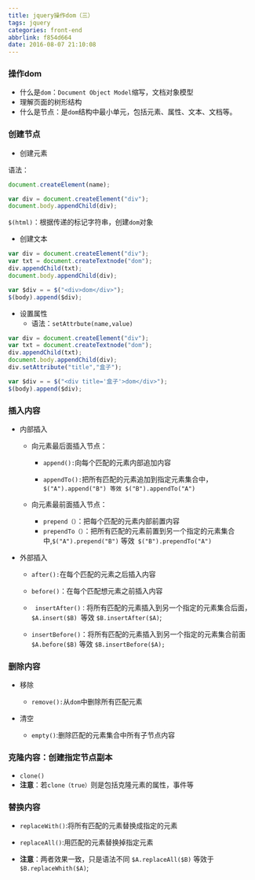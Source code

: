 ```yaml
---
title: jquery操作dom（三）
tags: jquery
categories: front-end
abbrlink: f854d664
date: 2016-08-07 21:10:08
---
```


### 操作dom
<!--more-->
- 什么是`dom`：`Document Object Model`缩写，文档对象模型
- 理解页面的树形结构
- 什么是节点：是`dom`结构中最小单元，包括元素、属性、文本、文档等。
	

### 创建节点

- 创建元素

语法：

```js
document.createElement(name);

var div = document.createElement("div");
document.body.appendChild(div);
```
`$(html)`：根据传递的标记字符串，创建`dom`对象

- 创建文本
		
```js
var div = document.createElement("div");
var txt = document.createTextnode("dom");
div.appendChild(txt);
document.body.appendChild(div);

var $div = = $("<div>dom</div>");
$(body).append($div);
```
		
- 设置属性
	- 语法：`setAttrbute(name,value)`
		
```js
var div = document.createElement("div");
var txt = document.createTextnode("dom");
div.appendChild(txt);
document.body.appendChild(div);
div.setAttribute("title","盒子");

var $div = = $("<div title='盒子'>dom</div>");
$(body).append($div);
```
		
### 插入内容

- 内部插入
	- 向元素最后面插入节点：
		- `append():`向每个匹配的元素内部追加内容
		
		- `appendTo():`把所有匹配的元素追加到指定元素集合中，`$("A").append("B") 等效 $("B").appendTo("A")`
		
	- 向元素最前面插入节点：
		- `prepend（）`：把每个匹配的元素内部前置内容
		- `prependTo（）`：把所有匹配的元素前置到另一个指定的元素集合中,`$("A").prepend("B")` 等效` $("B").prependTo("A")`

- 外部插入
    - `after():`在每个匹配的元素之后插入内容

    - `before()`：在每个匹配想元素之前插入内容

    - ` insertAfter()：`将所有匹配的元素插入到另一个指定的元素集合后面，`$A.insert($B) `等效 `$B.insertAfter($A)`;

    - `insertBefore()`：将所有匹配的元素插入到另一个指定的元素集合前面 `$A.before($B)` 等效 `$B.insertBefore($A);`


### 删除内容

- 移除
	- `remove():`从`dom`中删除所有匹配元素

- 清空
	- `empty()`:删除匹配的元素集合中所有子节点内容

### 克隆内容：创建指定节点副本

- `clone()`
- **注意**：若`clone（true）`则是包括克隆元素的属性，事件等

### 替换内容

- `replaceWith()`:将所有匹配的元素替换成指定的元素
- `replaceAll()`:用匹配的元素替换掉指定元素

- **注意**：两者效果一致，只是语法不同 `$A.replaceAll($B)` 等效于 `$B.replaceWhith($A)`;
